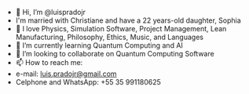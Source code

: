 - 👋 Hi, I’m @luispradojr
- I'm married with Christiane and have a 22 years-old daughter, Sophia
- 👀 I love Physics, Simulation Software, Project Management, Lean Manufacturing, Philosophy, Ethics, Music, and Languages
- 🌱 I’m currently learning Quantum Computing and AI
- 💞️ I’m looking to collaborate on Quantum Computing Software
- 📫 How to reach me: 
- e-mail: luis.pradojr@gmail.com
- Celphone and WhatsApp: +55 35 991180625

<!---
luispradojr/luispradojr is a ✨ special ✨ repository because its `README.md` (this file) appears on your GitHub profile.
You can click the Preview link to take a look at your changes.
--->
